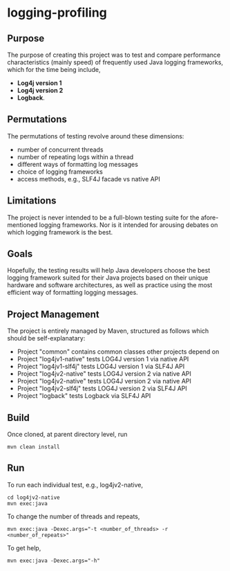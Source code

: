 logging-profiling
=================

Purpose
-------

The purpose of creating this project was to test and compare performance
characteristics (mainly speed) of frequently used Java logging frameworks,
which for the time being include,
- **Log4j version 1**
- **Log4j version 2**
- **Logback**.

Permutations
------------

The permutations of testing revolve around these dimensions:
- number of concurrent threads
- number of repeating logs within a thread
- different ways of formatting log messages
- choice of logging frameworks
- access methods, e.g., SLF4J facade vs native API

Limitations
-----------

The project is never intended to be a full-blown testing suite for the
afore-mentioned logging frameworks. Nor is it intended for arousing debates
on which logging framework is the best.

Goals
-----

Hopefully, the testing results will help Java developers choose the best
logging framework suited for their Java projects based on their unique hardware
and software architectures, as well as practice using the most efficient
way of formatting logging messages.

Project Management
------------------

The project is entirely managed by Maven, structured as follows which should
be self-explanatary:
- Project "common" contains common classes other projects depend on
- Project "log4jv1-native" tests LOG4J version 1 via native API
- Project "log4jv1-slf4j" tests LOG4J version 1 via SLF4J API
- Project "log4jv2-native" tests LOG4J version 2 via native API
- Project "log4jv2-native" tests LOG4J version 2 via native API
- Project "log4jv2-slf4j" tests LOG4J version 2 via SLF4J API
- Project "logback" tests Logback via SLF4J API

Build
-----

Once cloned, at parent directory level, run

    mvn clean install


Run
---

To run each individual test, e.g., log4jv2-native,

    cd log4jv2-native
    mvn exec:java

To change the number of threads and repeats,

    mvn exec:java -Dexec.args="-t <number_of_threads> -r <number_of_repeats>"

To get help,

    mvn exec:java -Dexec.args="-h"

